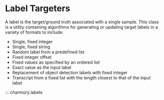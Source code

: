 # Label Targeters
A label is the target/ground truth associated with a single sample. This class is a utility containing algorithms for generating or updating target labels in a variety of formats to include:

- Single, fixed integer
- Single, fixed string
- Random label from a predefined list
- Fixed integer offset
- Fixed values as specified by an ordered list
- Exact value as the input label
- Replacement of object detection labels with fixed integer
- Transcript from a fixed list with the length closest to that of the input label

::: charmory.labels